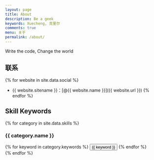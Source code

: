 ```yaml
---
layout: page
title: About
description: Be a geek
keywords: Xuecheng, 克里尔
comments: true
menu: 关于
permalink: /about/
---
```


Write the code, Change the world

## 联系

{% for website in site.data.social %}
* {{ website.sitename }}：[@{{ website.name }}]({{ website.url }})
{% endfor %}

## Skill Keywords

{% for category in site.data.skills %}
### {{ category.name }}
<div class="btn-inline">
{% for keyword in category.keywords %}
<button class="btn btn-outline" type="button">{{ keyword }}</button>
{% endfor %}
</div>
{% endfor %}
